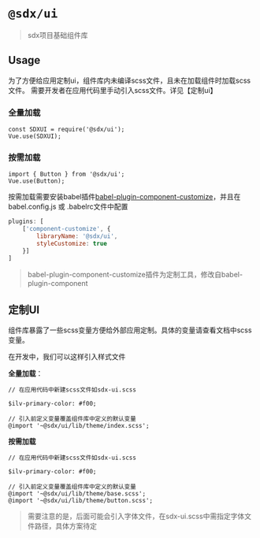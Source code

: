 # `@sdx/ui`

> sdx项目基础组件库

## Usage

为了方便给应用定制ui，组件库内未编译scss文件，且未在加载组件时加载scss文件。
需要开发者在应用代码里手动引入scss文件。详见【定制ui】

### 全量加载

```
const SDXUI = require('@sdx/ui');
Vue.use(SDXUI);
```

### 按需加载

```
import { Button } from '@sdx/ui';
Vue.use(Button);
```

按需加载需要安装babel插件[babel-plugin-component-customize](https://www.npmjs.com/package/babel-plugin-component-customize)，并且在
babel.config.js 或 .babelrc文件中配置
```js
plugins: [
    ['component-customize', {
        libraryName: '@sdx/ui',
        styleCustomize: true
    }]
]
```

> babel-plugin-component-customize插件为定制工具，修改自babel-plugin-component

## 定制UI

组件库暴露了一些scss变量方便给外部应用定制。具体的变量请查看文档中scss变量。

在开发中，我们可以这样引入样式文件

**全量加载**：

```
// 在应用代码中新建scss文件如sdx-ui.scss

$ilv-primary-color: #f00;

// 引入前定义变量覆盖组件库中定义的默认变量
@import '~@sdx/ui/lib/theme/index.scss';
```

**按需加载**

```
// 在应用代码中新建scss文件如sdx-ui.scss

$ilv-primary-color: #f00;

// 引入前定义变量覆盖组件库中定义的默认变量
@import '~@sdx/ui/lib/theme/base.scss';
@import '~@sdx/ui/lib/theme/button.scss';
```

> 需要注意的是，后面可能会引入字体文件，在sdx-ui.scss中需指定字体文件路径，具体方案待定



